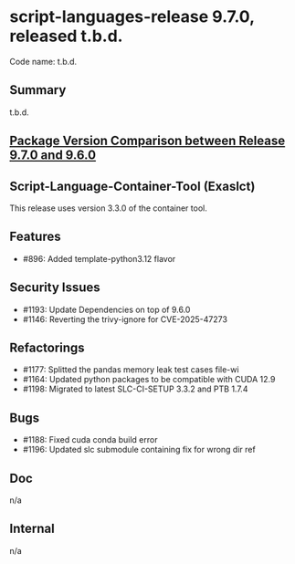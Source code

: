 # script-languages-release 9.7.0, released t.b.d.

Code name: t.b.d.

## Summary

t.b.d.

## [Package Version Comparison between Release 9.7.0 and 9.6.0](package_diffs/9.7.0/README.md)

## Script-Language-Container-Tool (Exaslct)

This release uses version 3.3.0 of the container tool.

## Features

 - #896: Added template-python3.12 flavor

## Security Issues

 - #1193: Update Dependencies on top of 9.6.0
 - #1146: Reverting the trivy-ignore for CVE-2025-47273

## Refactorings

 - #1177: Splitted the pandas memory leak test cases file-wi
 - #1164: Updated python packages to be compatible with CUDA 12.9
 - #1198: Migrated to latest SLC-CI-SETUP 3.3.2 and PTB 1.7.4

## Bugs

 - #1188: Fixed cuda conda build error
 - #1196: Updated slc submodule containing fix for wrong dir ref

## Doc

n/a

## Internal

 n/a

